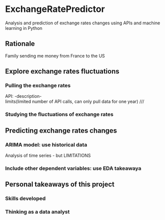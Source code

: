 # ExchangeRatePredictor
Analysis and prediction of exchange rates changes using APIs and machine learning in Python

## Rationale
Family sending me money from France to the US 

## Explore exchange rates fluctuations

### Pulling the exchange rates
API:
-description-<br/>limits(limited number of API calls, can only pull data for one year) /// 


### Studying the fluctuations of exchange rates

## Predicting exchange rates changes

### ARIMA model: use historical data
Analysis of time series - but LIMITATIONS

### Include other dependent variables: use EDA takeawaya


## Personal takeaways of this project

### Skills developed 

### Thinking as a data analyst
